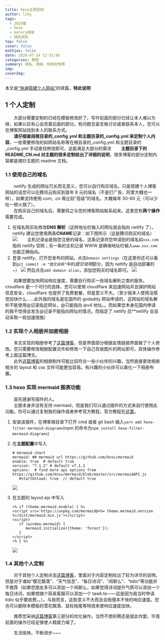 ```yaml
---
title: hexo主题定制
author: lihy
tags:
  - 2020夏
  - hexo
  - matery相册
  - 域名绑定
top: false
cover: false
mathjax: false
date: 2020-07-24 12:51:05
categories: 教程
summary: 域名、相册、特效定制等
img:
coverImg:
---
```


本文是[“快速搭建个人网站”](https://njulhy.com/2020/07/19/kuai-su-da-jian-ge-ren-wang-zhan/)的续篇，**特此说明**

## 1 个人定制

&emsp;&emsp;大部分需要定制的已经在模板修改好了。写作前面的部分已经让本人难以为继，如果以后有心会完善后面的部分。有问题去留言板讨论或者联系本人，您可以在博客网站找到本人的联系方式。  
&emsp;&emsp;**请仔细查阅根目录的\_config.yml 和主题目录的\_config.yml 来定制个人内容**，一些需要修改的如网站名称等在根目录的\_config.yml 和主题目录的\_config.yml 手动查找修改即可，这能满足大部分的需求
&emsp;&emsp;**主题目录下的 README_CN.md 对主题的很多定制给出了详细的说明**，很多博客的部分定制内容都是摘抄主题的 readme 文档。

### 1.1 使用自己的域名

&emsp;&emsp;netlify 生成的网址冗长而无意义，您可以自行购买域名。只是搭建个人博客网站的话您可以在腾讯云购买到首年 8 元的域名（不是打广告，阿里大概也一样），如果坚持使用.com, .cn 等比较“高级”的域名，大概每年 50-60 元（可以少吃一顿火锅了）。  
&emsp;&emsp;在购买自己的域名后，需要将之与您的博客网站联系起来。这里您有**两个操作**需要完成。

1. 在域名购买处修改**DNS 解析**（这样地址栏输入的网址就会指向 netlify 了）。netlify 建议您使用两条**CNAME**记录：如下图所示（这是腾讯购买的域名）
   <img src="https://s1.ax1x.com/2020/07/23/UOIdmQ.png">
   &emsp;&emsp;主机记录@是指您注册的域名，这条记录将您申请到的域名如`xxx.com`指向 netlify 官网；另一条的主机记录 WWW 是确保地址栏输入`www.xxx.com`也能正确指向。
2. 登录 netlify，打开您发布的网站。点击`Domain settings`（在这里你还可以看到`git commit -m "提交说明"`中的*提交说明*部分，因为 netlify 是自动部署的~）
   <img src="https://s1.ax1x.com/2020/07/23/UOTKIA.jpg">
   然后点击`add domain alias`，添加您购买的域名即可。
   <img src="https://s1.ax1x.com/2020/07/23/UOTDzV.jpg">

&emsp;&emsp;如果想要加快网站响应速度，需要自行购买一些域名解析之类的服务。cloudfare 是一个可行的选择，您可以使用 cloudflare 来加速网站并且保护网站信息安全，cloudflare 也提供了免费套餐，但是意义不大。（至少我本人使用没感觉加快什么……此外我的域名是在国外的 godaddy 网站申请的，这网站的域名解析不能使用@记录指定网址，@只能指向 ipv4 地址。。而如果您本身在国内申请的我不觉得会发生@记录不能指向网址的情况，而指定了 netlify 后\*\*netlify 会自动采取一些加速措施）

### 1.2 实现个人相册并加密相册

&emsp;&emsp;本文实现的相册参考了[这篇博客](https://yafine66.gitee.io/posts/3b98.html#%E6%9F%A5%E7%9C%8B%E6%95%88%E6%9E%9C)，但是界面部分根据友情链接界面做了个人修改。您只需要修改相册配置文件和修改一下自己存放图片的网址即可，具体操作参考上面这篇博文。  
&emsp;&emsp;此外[这篇博客](https://hehung.top/2019/14ec1095.html)的相册制作可能比较符合一些小伙伴的兴趣，当然直接更改相册相关的 layout 和 css 文件可能更加容易。有兴趣的小伙伴可以美化一下相册布置。

### 1.3 hexo 实现 mermaid 图表功能

&emsp;&emsp;首先感谢写插件的人。  
&emsp;&emsp;主题本身并没有支持 mermaid，但是我们可以通过插件的方式来自行使用此功能。你可以通过复制我的操作或者参考官方教程，官方教程在[这里](https://github.com/webappdevelp/hexo-filter-mermaid-diagrams)。

1. 安装该插件，在博客根目录下打开 cmd 或者 git bash 输入`yarn add hexo-filter-mermaid-diagrams`(npm 的命令为`npm install hexo-filter-mermaid-diagrams`)
2. 在**主题配置**中写入

   ```tip
   # mermaid chart
   mermaid: ## mermaid url https://github.com/knsv/mermaid
   enable: true  # default true
   version: "7.1.2" # default v7.1.2
   options:  # find more api options from https://github.com/knsv/mermaid/blob/master/src/mermaidAPI.js
      #startOnload: true  // default true
   ```

   <img src="https://s1.ax1x.com/2020/07/24/Uj8JfK.jpg">

3. 在主题的 layout.ejs 中写入

   ```ejs
   <% if (theme.mermaid.enable) { %>
   <script src='https://unpkg.com/mermaid@<%= theme.mermaid.version %>/dist/mermaid.min.js'></script>
   <script>
      if (window.mermaid) {
         mermaid.initialize({theme: 'forest'});
      }
   </script>
   <% } %>
   ```

   <img src="https://s1.ax1x.com/2020/07/24/Uj8GY6.jpg">

### 1.4 其他个人定制

&emsp;&emsp;对于其他个人定制点击[这篇博客](https://qvchuang.top/archives/d3c10307.html#toc-heading-5)，里面对于内容定制给出了较为详尽的说明。但是对于诸如“樱花飘落”、“天气信息”、“每日诗词”、“闲聊么”、“tidio”等功能并不推荐（如果您朋友多可以添加一个闲聊么，如果觉得诗词提升气质可以添加一个每日诗词，如果想搞个简易客服可以添加一个 tawk.to——这是因为我当时申请 tidio 似乎要收费。。）。与我而言，这些意义不大而且会拖慢本不快的响应速度。您也可以删除本模板的雪花飘落、鼠标拖尾等特效来使响应速度加快。

&emsp;&emsp;推荐您采纳[这篇博客](https://sunhwee.com/posts/6e8839eb.html#toc-heading-44)第三部分的优化操作。当然不想折腾还是就此作罢，毕竟前面的操作已经足够使人精疲力竭了。

&emsp;&emsp;生活愉快，不断进步~~~
